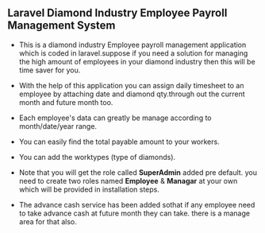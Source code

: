 ## Laravel Diamond Industry Employee Payroll Management System
 
- This is a diamond industry Employee payroll management application which is coded in laravel.suppose if you need a solution for managing the high amount of employees in your diamond industry then this will be time saver for you.

- With the help of this application you can assign daily timesheet to an employee by attaching date and diamond qty.through out the current month and future month too.

- Each employee's data can greatly be manage according to month/date/year range.

- You can easily find the total payable amount to your workers.

- You can add the worktypes (type of diamonds).

- Note that you will get the role called **SuperAdmin** added pre default. you need to create two roles named **Employee** &  **Managar** at your own which will be provided in installation steps.

- The advance cash service has been added sothat if any employee need to take advance cash at future month they can take. there is a manage area for that also.

 
